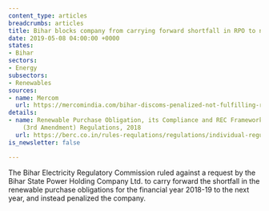 ```yaml
---
content_type: articles
breadcrumbs: articles
title: Bihar blocks company from carrying forward shortfall in RPO to next year
date: 2019-05-08 04:00:00 +0000
states:
- Bihar
sectors:
- Energy
subsectors:
- Renewables
sources:
- name: Mercom
  url: https://mercomindia.com/bihar-discoms-penalized-not-fulfilling-rpo-shortfall/
details:
- name: Renewable Purchase Obligation, its Compliance and REC Framework Implementation)
    (3rd Amendment) Regulations, 2018
  url: https://berc.co.in/rules-requlations/regulations/individual-regulation/1912-renewable-purchase-obligation-its-compliance-and-rec-framework-implementation-3rd-amendment-regulations-2018
is_newsletter: false

---
```

The Bihar Electricity Regulatory Commission ruled against a request by the Bihar State Power Holding Company Ltd. to carry forward the shortfall in the renewable purchase obligations for the financial year 2018-19 to the next year, and instead penalized the company.
